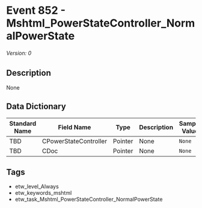 # Event 852 - Mshtml_PowerStateController_NormalPowerState
###### Version: 0

## Description
None

## Data Dictionary
|Standard Name|Field Name|Type|Description|Sample Value|
|---|---|---|---|---|
|TBD|CPowerStateController|Pointer|None|`None`|
|TBD|CDoc|Pointer|None|`None`|

## Tags
* etw_level_Always
* etw_keywords_mshtml
* etw_task_Mshtml_PowerStateController_NormalPowerState